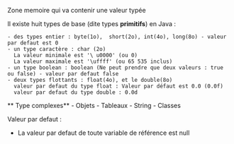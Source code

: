 Zone memoire qui va contenir une valeur typée 

Il existe huit types de base (dite types **primitifs**) en Java : 
 
  	- des types entier : byte(1o),  short(2o), int(4o), long(8o) - valeur par defaut est 0
  	- un type caractère : char (2o) 
  	  La valeur minimale est '\ u0000' (ou 0)
      La valeur maximale est '\uffff' (ou 65 535 inclus)
  	- un type boolean : boolean (Ne peut prendre que deux valeurs : true ou false) - valeur par defaut false
  	- deux types flottants : float(4o), et le double(8o)
  	  valeur par defaut du type float : Valeur par défaut est 0.0 (0.0f)
      valeur par defaut du type double : 0.0d
  
  
 ** Type complexes**
 	- Objets
  	- Tableaux
    - String
    - Classes
 
Valeur par defaut : 
  - La valeur par defaut de toute variable de référence est null
  
  